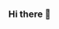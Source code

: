 ### Hi there 👋

<!--
**tatiantunes/tatiantunes** is a ✨ _special_ ✨ repository because its `README.md` (this file) appears on your GitHub profile.
(https://github.com/tatiantunes/tatiantunes/raw/main/menina.gif)
Here are some ideas to get you started:

- 🔭 I’m currently working on ...
- 🌱 I’m currently learning ...
- 👯 I’m looking to collaborate on ...
- 🤔 I’m looking for help with ...
- 💬 Ask me about ...
- 📫 How to reach me: ...
- 😄 Pronouns: ...
- ⚡ Fun fact: ...
-->

